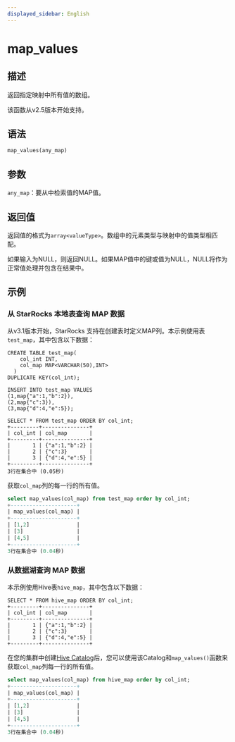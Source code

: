 ```yaml
---
displayed_sidebar: English
---
```


# map_values

## 描述

返回指定映射中所有值的数组。

该函数从v2.5版本开始支持。

## 语法

```Haskell
map_values(any_map)
```

## 参数

`any_map`：要从中检索值的MAP值。

## 返回值

返回值的格式为`array<valueType>`。数组中的元素类型与映射中的值类型相匹配。

如果输入为NULL，则返回NULL。如果MAP值中的键或值为NULL，NULL将作为正常值处理并包含在结果中。

## 示例

### 从 StarRocks 本地表查询 MAP 数据

从v3.1版本开始，StarRocks 支持在创建表时定义MAP列。本示例使用表`test_map`，其中包含以下数据：

```Plain
CREATE TABLE test_map(
    col_int INT,
    col_map MAP<VARCHAR(50),INT>
  )
DUPLICATE KEY(col_int);

INSERT INTO test_map VALUES
(1,map{"a":1,"b":2}),
(2,map{"c":3}),
(3,map{"d":4,"e":5});

SELECT * FROM test_map ORDER BY col_int;
+---------+---------------+
| col_int | col_map       |
+---------+---------------+
|       1 | {"a":1,"b":2} |
|       2 | {"c":3}       |
|       3 | {"d":4,"e":5} |
+---------+---------------+
3行在集合中 (0.05秒)
```

获取`col_map`列的每一行的所有值。

```SQL
select map_values(col_map) from test_map order by col_int;
+---------------------+
| map_values(col_map) |
+---------------------+
| [1,2]               |
| [3]                 |
| [4,5]               |
+---------------------+
3行在集合中 (0.04秒)
```

### 从数据湖查询 MAP 数据

本示例使用Hive表`hive_map`，其中包含以下数据：

```Plaintext
SELECT * FROM hive_map ORDER BY col_int;
+---------+---------------+
| col_int | col_map       |
+---------+---------------+
|       1 | {"a":1,"b":2} |
|       2 | {"c":3}       |
|       3 | {"d":4,"e":5} |
+---------+---------------+
```

在您的集群中创建[Hive Catalog](../../../data_source/catalog/hive_catalog.md#create-a-hive-catalog)后，您可以使用该Catalog和`map_values()`函数来获取`col_map`列每一行的所有值。

```SQL
select map_values(col_map) from hive_map order by col_int;
+---------------------+
| map_values(col_map) |
+---------------------+
| [1,2]               |
| [3]                 |
| [4,5]               |
+---------------------+
3行在集合中 (0.04秒)
```